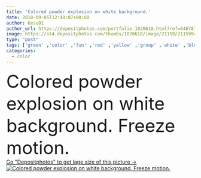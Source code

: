 ```yaml
---
title: 'Colored powder explosion on white background.'
date: 2018-09-05T12:48:07+00:00
author: Kesu01
author_url: https://depositphotos.com/portfolio-1020618.html?ref=64678756
image: https://st4.depositphotos.com/thumbs/1020618/image/21159/211599490/api_thumb_450.jpg?forcejpeg=true
type: "post"
tags: ['green' ,'color' ,'fun' ,'red' ,'yellow' ,'group' ,'white' ,'blue' ,'background' ,'colorful' ,'nobody' ,'vibrant' ,'colored' ,'design' ,'isolated' ,'celebration' ,'decoration' ,'happy' ,'holiday' ,'bright' ,'closeup' ,'travel' ,'people' ,'spring' ,'ethnicity' ,'abstract' ,'texture' ,'orange' ,'colour' ,'colourful' ,'natural' ,'paint' ,'dye' ,'rainbow' ,'pink' ,'freeze' ,'explosion' ,'concept' ,'motion' ,'festival' ,'wallpaper' ,'culture' ,'powder' ,'explode' ,'dust' ,'india' ,'indian' ,'positions' ,'Holi' ,'in motion' ]
categories: 
  - color
---
```

<div aling="center">
            <font size="60"> Colored powder explosion on white background. Freeze motion.</font>   
</div>
<div>
    <a href='https://st4.depositphotos.com/thumbs/1020618/image/21159/211599490/api_thumb_450.jpg?forcejpeg=true?ref=64678756' target=_blank > Go "Depositphotos" to get lage size of this picture ->
        <img href='https://st4.depositphotos.com/thumbs/1020618/image/21159/211599490/api_thumb_450.jpg?forcejpeg=true?ref=64678756' src='https://st4.depositphotos.com/1020618/21159/i/950/depositphotos_211599490-stock-photo-colored-powder-explosion-on-white.jpg?forcejpeg=true' alt='Colored powder explosion on white background. Freeze motion.' >
    </a>
</div>
